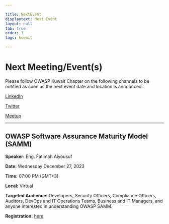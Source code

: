 ```yaml
---

title: NextEvent
displaytext: Next Event
layout: null
tab: true
order: 1
tags: kuwait

---
```


# Next Meeting/Event(s)

Please follow OWASP Kuwait Chapter on the following channels to be notified as soon as the next event date and location is announced.

[LinkedIn](https://www.linkedin.com/company/owasp-kuwait-chapter/)

[Twitter](https://twitter.com/OWASPKuwait)

[Meetup](https://www.meetup.com/OWASP-Kuwait-City-Chapter/)

---

## OWASP Software Assurance Maturity Model (SAMM)

**Speaker:** Eng. Fatimah Alyousuf

**Date:** Wednesday December 27, 2023

**Time:** 07:00 PM (GMT+3)

**Local:** Virtual

**Targeted Audience:** Developers, Security Officers, Compliance Officers, Auditors, DevOps and IT Operations Teams, Business and IT Managers, and anyone interested in understanding OWASP SAMM.

**Registration:** [here](https://www.meetup.com/owasp-kuwait-city-chapter/events/297720763/)
